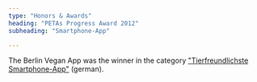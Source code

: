 ```yaml
---
type: "Honors & Awards"
heading: "PETAs Progress Award 2012"
subheading: "Smartphone-App"

---
```


The Berlin Vegan App was the winner in the category ["Tierfreundlichste Smartphone-App"](http://www.peta.de/progressawards2012) (german).
